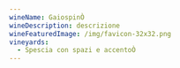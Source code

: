 ```yaml
---
wineName: GaiospinÒ
wineDescription: descrizione
wineFeaturedImage: /img/favicon-32x32.png
vineyards:
  - Spescia con spazi e accentoÒ
---
```

